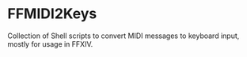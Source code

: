 # FFMIDI2Keys
Collection of Shell scripts to convert MIDI messages to keyboard input, mostly for usage in FFXIV.
